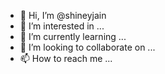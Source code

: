 - 👋 Hi, I’m @shineyjain
- 👀 I’m interested in ...
- 🌱 I’m currently learning ...
- 💞️ I’m looking to collaborate on ...
- 📫 How to reach me ...

<!---
shineyjain/shineyjain is a ✨ special ✨ repository because its `README.md` (this file) appears on your GitHub profile.
You can click the Preview link to take a look at your changes.
--->
